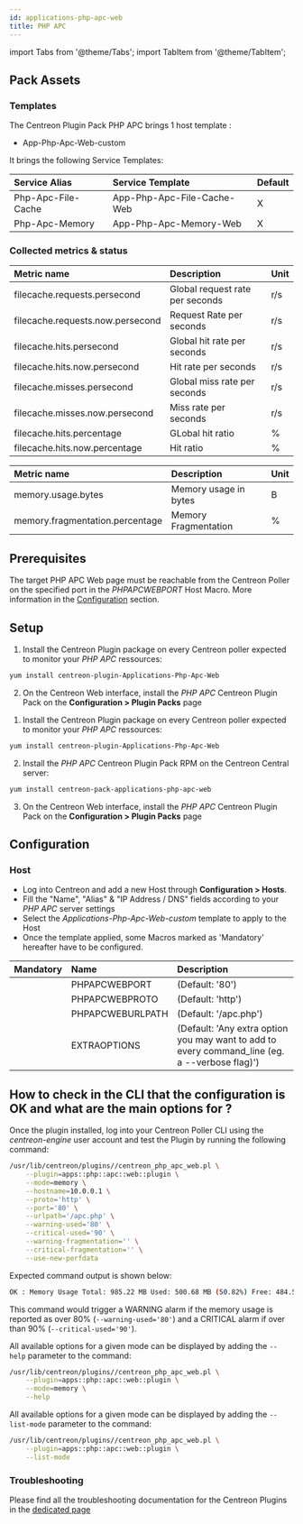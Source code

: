 ```yaml
---
id: applications-php-apc-web
title: PHP APC
---
```

import Tabs from '@theme/Tabs';
import TabItem from '@theme/TabItem';


## Pack Assets

### Templates

The Centreon Plugin Pack PHP APC brings 1 host template :
* App-Php-Apc-Web-custom

It brings the following Service Templates:

| Service Alias      | Service Template           | Default |
|:-------------------|:---------------------------|:--------|
| Php-Apc-File-Cache | App-Php-Apc-File-Cache-Web | X       |
| Php-Apc-Memory     | App-Php-Apc-Memory-Web     | X       |

### Collected metrics & status

<Tabs groupId="sync">
<TabItem value="Php-Apc-File-Cache" label="Php-Apc-File-Cache">

| Metric name                      | Description                     | Unit |
|:---------------------------------|:--------------------------------|:-----|
| filecache.requests.persecond     | Global request rate per seconds | r/s  |
| filecache.requests.now.persecond | Request Rate per seconds        | r/s  |
| filecache.hits.persecond         | Global hit rate per seconds     | r/s  |
| filecache.hits.now.persecond     | Hit rate per seconds            | r/s  |
| filecache.misses.persecond       | Global miss rate per seconds    | r/s  |
| filecache.misses.now.persecond   | Miss rate per seconds           | r/s  |
| filecache.hits.percentage        | GLobal hit ratio                | %    |
| filecache.hits.now.percentage    | Hit ratio                       | %    |

</TabItem>
<TabItem value="Php-Apc-Memory" label="Php-Apc-Memory">

| Metric name                     | Description                   | Unit |
|:--------------------------------|:------------------------------|:-----|
| memory.usage.bytes              | Memory usage in bytes         | B    |
| memory.fragmentation.percentage | Memory Fragmentation          | %    |

</TabItem>
</Tabs>

## Prerequisites

The target PHP APC Web page must be reachable from the Centreon Poller on the 
specified port in the *PHPAPCWEBPORT* Host Macro. More information in the 
[Configuration](#Configuration) section.

## Setup

<Tabs groupId="sync">
<TabItem value="Online License" label="Online License">

1. Install the Centreon Plugin package on every Centreon poller expected to monitor your *PHP APC* ressources:

```bash
yum install centreon-plugin-Applications-Php-Apc-Web
```

2. On the Centreon Web interface, install the *PHP APC* Centreon Plugin Pack on the **Configuration > Plugin Packs** page

</TabItem>
<TabItem value="Offline License" label="Offline License">

1. Install the Centreon Plugin package on every Centreon poller expected to monitor your *PHP APC* ressources:

```bash
yum install centreon-plugin-Applications-Php-Apc-Web
```

2. Install the *PHP APC* Centreon Plugin Pack RPM on the Centreon Central server:

```bash
yum install centreon-pack-applications-php-apc-web
```

3. On the Centreon Web interface, install the *PHP APC* Centreon Plugin Pack on the **Configuration > Plugin Packs** page

</TabItem>
</Tabs>

## Configuration

### Host

* Log into Centreon and add a new Host through **Configuration > Hosts**.
* Fill the "Name", "Alias" & "IP Address / DNS" fields according to your *PHP APC* server settings
* Select the *Applications-Php-Apc-Web-custom* template to apply to the Host
* Once the template applied, some Macros marked as 'Mandatory' hereafter have to be configured.

| Mandatory | Name             | Description                                                                                     |
|:----------|:-----------------|:------------------------------------------------------------------------------------------------|
|           | PHPAPCWEBPORT    | (Default: '80')                                                                                 |
|           | PHPAPCWEBPROTO   | (Default: 'http')                                                                               |
|           | PHPAPCWEBURLPATH | (Default: '/apc.php')                                                                           |
|           | EXTRAOPTIONS     | (Default: 'Any extra option you may want to add to every command\_line (eg. a --verbose flag)') |

## How to check in the CLI that the configuration is OK and what are the main options for ? 

Once the plugin installed, log into your Centreon Poller CLI using the 
*centreon-engine* user account and test the Plugin by running the following 
command:

```bash
/usr/lib/centreon/plugins//centreon_php_apc_web.pl \
    --plugin=apps::php::apc::web::plugin \
    --mode=memory \
    --hostname=10.0.0.1 \
    --proto='http' \
    --port='80' \
    --urlpath='/apc.php' \
    --warning-used='80' \
    --critical-used='90' \
    --warning-fragmentation='' \
    --critical-fragmentation='' \
    --use-new-perfdata 
```

Expected command output is shown below:

```bash
OK : Memory Usage Total: 985.22 MB Used: 500.68 MB (50.82%) Free: 484.54 MB (49.18%) Memory Fragmentation: 10% | 'memory.usage.bytes'=525000704B;80;90;0;1033080832 'memory.fragmentation.percentage'=10%;;;0;100 
```

This command would trigger a WARNING alarm if the memory usage is reported as
over 80% (`--warning-used='80'`) and a CRITICAL alarm if over than 90%
(`--critical-used='90'`).

All available options for a given mode can be displayed by adding the 
`--help` parameter to the command:

```bash
/usr/lib/centreon/plugins//centreon_php_apc_web.pl \
    --plugin=apps::php::apc::web::plugin \
    --mode=memory \
    --help
```

All available options for a given mode can be displayed by adding the 
`--list-mode` parameter to the command:

```bash
/usr/lib/centreon/plugins//centreon_php_apc_web.pl \
    --plugin=apps::php::apc::web::plugin \
    --list-mode
```

### Troubleshooting

Please find all the troubleshooting documentation for the Centreon Plugins
in the [dedicated page](../getting-started/how-to-guides/troubleshooting-plugins.md)
